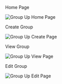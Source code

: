 Home Page

![Group Up Home Page](https://i.imgur.com/DeHom8B.png)

Create Group

![Group Up Create Page](https://i.imgur.com/AxZCPMt.png)

View Group

![Group Up View Page](https://i.imgur.com/1XWUcOs.png)

Edit Group 

![Group Up Edit Page](https://i.imgur.com/tab6HQA.png)
